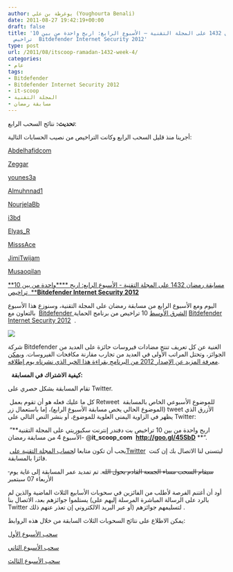 ```yaml
---
author: يوغرطة بن علي (Youghourta Benali)
date: 2011-08-27 19:42:19+00:00
draft: false
title: 'مسابقة رمضان 1432 على المجلة التقنية – الأسبوع الرابع: اربح واحدة من بين 10
  تراخيص  Bitdefender Internet Security 2012'
type: post
url: /2011/08/itscoop-ramadan-1432-week-4/
categories:
- عام
tags:
- Bitdefender
- Bitdefender Internet Security 2012
- it-scoop
- المجلة التقنية
- مسابقة رمضان
---
```


**تحديث:** نتائج السحب الرابع:

أجرينا منذ قليل السحب الرابع وكانت التراخيص من نصيب الحسابات التالية:

[Abdelhafidcom](http://twitter.com/#%21/Abdelhafidcom)

[Zeggar](http://twitter.com/#%21/Zeggar)

[younes3a](http://twitter.com/#%21/younes3a)

[Almuhnnad1](http://twitter.com/#%21/Almuhnnad1)

[NourjelaBb](http://twitter.com/#%21/NourjelaBb)

[i3bd](http://twitter.com/#%21/i3bd)

[Elyas_R](http://twitter.com/#%21/Elyas_R)

[MisssAce](http://twitter.com/#%21/MisssAce)

[JimiTwijam](http://twitter.com/#%21/JimiTwijam)

[Musaoqilan](http://twitter.com/#%21/Musaoqilan)




[**مسابقة رمضان 1432 على المجلة التقنية - الأسبوع الرابع: اربح ****واحدة من بين 10 تراخيص  ****Bitdefender Internet Security 2012**](http://www.it-scoop.com/2011/08/itscoop-ramadan-1432-week-4/)




اليوم ومع الأسبوع الرابع من مسابقة رمضان على المجلة التقنية، وسنوزع هذا الأسبوع بالتعاون مع  [Bitdefender الشرق الأوسط](http://goo.gl/4ph8W) 10 تراخيص من برنامج الحماية [Bitdefender Internet Security 2012](http://www.bitdefender.com/Downloads/)  .




[![](http://it-scoop.com/rsc/Bitdefender-250x250.jpg)
](http://goo.gl/4ph8W)




شركة Bitdefender الغنية عن كل تعريف تنتج مضادات فيروسات حائزة على العديد من الجوائز، وتحتل المراتب الأولى في العديد من تجارب مقارنة مكافحات الفيروسات. [ويمكن معرفة المزيد عن الإصدار 2012 من البرنامج بقراءة هذا الخبر الذي نشرناه يوم إطلاقه](../2011/07/bitdefender-total-security-2012/).




  **كيفية الاشتراك في المسابقة:**




تقام المسابقة بشكل حصري على Twitter.




 كل ما عليك فعله هو أن تقوم بعمل Retweet للموضوع الأسبوعي الخاص بالمسابقة  (الموضوع الحالي يخص مسابقة الأسبوع الرابع)، إما باستعمال زر tweet الأزرق الذي يظهر في الزاوية اليمنى العلوية للموضوع، أو بنشر النص التالي على Twitter:




 ”**اربح واحدة من بين 10 تراخيص بت دفندر إنترنت سكيوريتي على المجلة التقنية -الأسبوع 4 من مسابقة رمضان @****it_scoop_com****  ****http://goo.gl/45SbD**** **“.




 يجب أن تكون متابعا ل[حساب المجلة التقنية علىTwitter](http://twitter.com/it_scoop_com)  ليتسنى لنا الاتصال بك إن كنت فائزا بالمسابقة.




<del> سيقام السحب مساء الجمعة القادم بحول الله</del>. تم تمديد عمر المسابقة إلى غاية يوم الأربعاء 07 سبتمبر




أود أن أغتنم الفرصة لأطلب من الفائزين في سحوبات الأسابيع الثلاث الماضية والذين لم يستلموا جوائزهم بعد، الاتصال بنا (بالرد على الرسالة المباشرة المرسلة إليهم على Twitter أو عبر البريد الالكتروني إن تعذر عنهم ذلك) لتسليمهم جوائزهم .




يمكن الاطلاع على نتائج السحوبات الثلاث السابقة من خلال هذه الروابط:




[سحب الأسبوع الأول](../2011/08/itscoop-ramadan-1432-week-1/)




[سحب الأسبوع الثاني](../2011/08/itscoop-ramadan-1432-week-2/)




[سحب الأسبوع الثالث](../2011/08/itscoop-ramadan-1432-week-3/)
